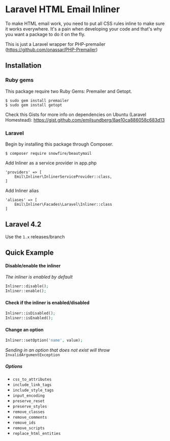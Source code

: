 Laravel HTML Email Inliner
==========================

To make HTML email work, you need to put all CSS rules inline to make sure it works everywhere. It's a pain when developing your code and that's why you want a package to do it on the fly.

This is just a Laravel wrapper for PHP-premailer (https://github.com/onassar/PHP-Premailer)

## Installation

### Ruby gems

This package require two Ruby Gems: Premailer and Getopt.

	$ sudo gem install premailer
	$ sudo gem install getopt

Check this Gists for more info on dependencies on Ubuntu (Laravel Homestead): https://gist.github.com/emilsundberg/8ae10ca886058c683d13

### Laravel

Begin by installing this package through Composer.

	$ composer require snowfire/beautymail

Add Inliner as a service provider in app.php

	'providers' => [
		Emil\Inliner\InlinerServiceProvider::class,
	]

Add Inliner alias

	'aliases' => [
		Emil\Inliner\Facades\Laravel\Inliner::class
	]

## Laravel 4.2

Use the `1.x` releases/branch


## Quick Example

#### Disable/enable the inliner
*The inliner is enabled by default*

```php
Inliner::disable();
Inliner::enable();
```

#### Check if the inliner is enabled/disabled
```php
Inliner::isDisabled();
Inliner::isEnabled();
```

#### Change an option
```php
Inliner::setOption('name', value);
```

*Sending in an option that does not exist will throw*
`InvalidArgumentException`

##### Options

* `css_to_attributes`
* `include_link_tags`
* `include_style_tags`
* `input_encoding`
* `preserve_reset`
* `preserve_styles`
* `remove_classes`
* `remove_comments`
* `remove_ids`
* `remove_scripts`
* `replace_html_entities`
